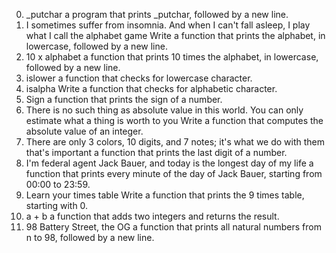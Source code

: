 0. _putchar
 a program that prints _putchar, followed by a new line.
1. I sometimes suffer from insomnia. And when I can't fall asleep, I play what I call the alphabet game
Write a function that prints the alphabet, in lowercase, followed by a new line.
2. 10 x alphabet
a function that prints 10 times the alphabet, in lowercase, followed by a new line.
3. islower
a function that checks for lowercase character.
4. isalpha
Write a function that checks for alphabetic character.
5. Sign
a function that prints the sign of a number.
6. There is no such thing as absolute value in this world. You can only estimate what a thing is worth to you
Write a function that computes the absolute value of an integer.
7. There are only 3 colors, 10 digits, and 7 notes; it's what we do with them that's important
 a function that prints the last digit of a number.
8. I'm federal agent Jack Bauer, and today is the longest day of my life
 a function that prints every minute of the day of Jack Bauer, starting from 00:00 to 23:59.
9. Learn your times table
Write a function that prints the 9 times table, starting with 0.
10. a + b
a function that adds two integers and returns the result.
11. 98 Battery Street, the OG
a function that prints all natural numbers from n to 98, followed by a new line.

